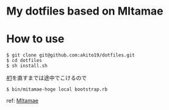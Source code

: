 # My dotfiles based on MItamae

# How to use
```
$ git clone git@github.com:akito19/dotfiles.git
$ cd dotfiles
$ sh install.sh
```

[#1](https://github.com/akito19/dotfiles/issues/1)を直すまでは途中でこけるので
```
$ bin/mitamae-hoge local bootstrap.rb
```

ref: [MItamae](https://github.com/k0kubun/mitamae)
